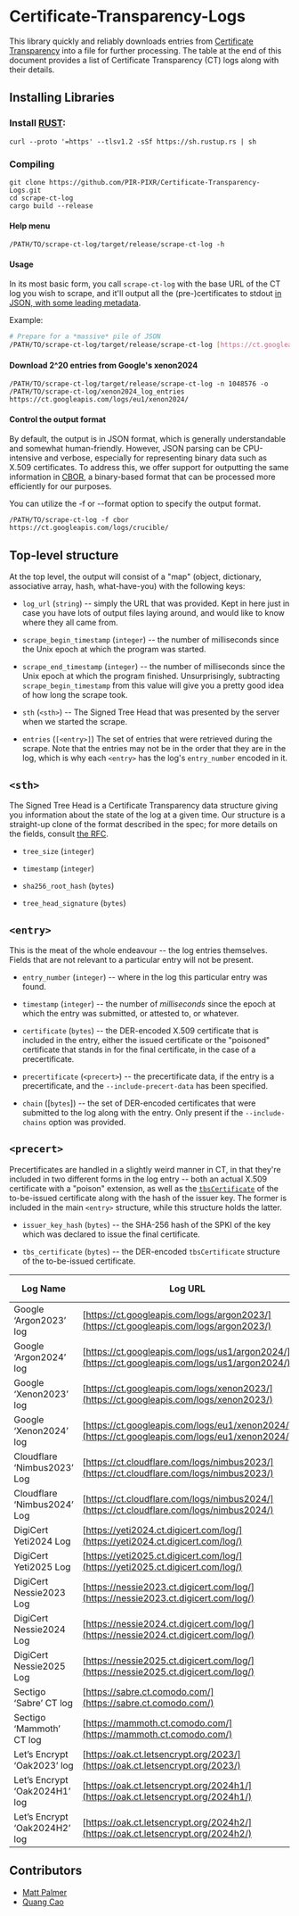 # Certificate-Transparency-Logs

This library quickly and reliably downloads entries from [Certificate Transparency](https://certificate.transparency.dev/howctworks/) into a file for further processing. The table at the end of this document provides a list of Certificate Transparency (CT) logs along with their details.

## Installing Libraries

### Install [RUST](https://www.rust-lang.org/learn/get-started):

    curl --proto '=https' --tlsv1.2 -sSf https://sh.rustup.rs | sh

### Compiling

    git clone https://github.com/PIR-PIXR/Certificate-Transparency-Logs.git
    cd scrape-ct-log
    cargo build --release

#### Help menu
    /PATH/TO/scrape-ct-log/target/release/scrape-ct-log -h

#### Usage

In its most basic form, you call `scrape-ct-log` with the base URL of the CT log you wish to scrape, and it'll output all the (pre-)certificates to stdout [in JSON, with some leading metadata](#structure-of-the-output).

Example:

```sh
# Prepare for a *massive* pile of JSON
/PATH/TO/scrape-ct-log/target/release/scrape-ct-log [https://ct.googleapis.com/logs/crucible/](https://ct.googleapis.com/logs/eu1/xenon2024/)
```

#### Download 2^20 entries from Google's xenon2024
    /PATH/TO/scrape-ct-log/target/release/scrape-ct-log -n 1048576 -o /PATH/TO/scrape-ct-log/xenon2024_log_entries https://ct.googleapis.com/logs/eu1/xenon2024/

#### Control the output format

By default, the output is in JSON format, which is generally understandable and somewhat human-friendly. However, JSON parsing can be CPU-intensive and verbose, especially for representing binary data such as X.509 certificates. To address this, we offer support for outputting the same information in [CBOR](https://cbor.io/), a binary-based format that can be processed more efficiently for our purposes. 

You can utilize the -f or --format option to specify the output format.

    /PATH/TO/scrape-ct-log -f cbor https://ct.googleapis.com/logs/crucible/

## Top-level structure

At the top level, the output will consist of a "map" (object, dictionary, associative array, hash, what-have-you) with the following keys:

* `log_url` (`string`) -- simply the URL that was provided.
    Kept in here just in case you have lots of output files laying around, and would like to know where they all came from.

* `scrape_begin_timestamp` (`integer`) -- the number of milliseconds since the Unix epoch at which the program was started.

* `scrape_end_timestamp` (`integer`) -- the number of milliseconds since the Unix epoch at which the program finished.
    Unsurprisingly, subtracting `scrape_begin_timestamp` from this value will give you a pretty good idea of how long the scrape took.

* `sth` (`<sth>`) -- The Signed Tree Head that was presented by the server when we started the scrape.

* `entries` (`[<entry>]`) The set of entries that were retrieved during the scrape.
    Note that the entries may not be in the order that they are in the log, which is why each `<entry>` has the log's `entry_number` encoded in it.


## `<sth>`

The Signed Tree Head is a Certificate Transparency data structure giving you information about the state of the log at a given time.
Our structure is a straight-up clone of the format described in the spec; for more details on the fields, consult [the RFC](https://datatracker.ietf.org/doc/html/rfc6962#section-3.5).

* `tree_size` (`integer`)

* `timestamp` (`integer`)

* `sha256_root_hash` (`bytes`)

* `tree_head_signature` (`bytes`)


## `<entry>`

This is the meat of the whole endeavour -- the log entries themselves.
Fields that are not relevant to a particular entry will not be present.

* `entry_number` (`integer`) -- where in the log this particular entry was found.

* `timestamp` (`integer`) -- the number of *milliseconds* since the epoch at which the entry was submitted, or attested to, or whatever.

* `certificate` (`bytes`) -- the DER-encoded X.509 certificate that is included in the entry, either the issued certificate or the "poisoned" certificate that stands in for the final certificate, in the case of a precertificate.

* `precertificate` (`<precert>`) -- the precertificate data, if the entry is a precertificate, and the `--include-precert-data` has been specified.

* `chain` ([`bytes`]) -- the set of DER-encoded certificates that were submitted to the log along with the entry.
    Only present if the `--include-chains` option was provided.


## `<precert>`

Precertificates are handled in a slightly weird manner in CT, in that they're included in two different forms in the log entry -- both an actual X.509 certificate with a "poison" extension, as well as the [`tbsCertificate`](https://www.rfc-editor.org/rfc/rfc5280#section-4.1.1.1) of the to-be-issued certificate along with the hash of the issuer key.
The former is included in the main `<entry>` structure, while this structure holds the latter.

* `issuer_key_hash` (`bytes`) -- the SHA-256 hash of the SPKI of the key which was declared to issue the final certificate.

* `tbs_certificate` (`bytes`) -- the DER-encoded `tbsCertificate` structure of the to-be-issued certificate.


| Log Name                   | Log URL                                         | Log State | MMD   | Temporal Interval Start | Temporal Interval End | Log Operator | Contact Info              |
|----------------------------|-------------------------------------------------|-----------|-------|-------------------------|-----------------------|--------------|---------------------------|
| Google ‘Argon2023’ log     | [https://ct.googleapis.com/logs/argon2023/](https://ct.googleapis.com/logs/argon2023/) | Usable    | 86400 | 2023-01-01T00:00:00Z    | 2024-01-01T00:00:00Z  | Google       | google-ct-logs@googlegroups.com |
| Google ‘Argon2024’ log     | [https://ct.googleapis.com/logs/us1/argon2024/](https://ct.googleapis.com/logs/us1/argon2024/) | Usable    | 86400 | 2024-01-01T00:00:00Z    | 2025-01-01T00:00:00Z  | Google       | google-ct-logs@googlegroups.com |
| Google ‘Xenon2023’ log     | [https://ct.googleapis.com/logs/xenon2023/](https://ct.googleapis.com/logs/xenon2023/) | Usable    | 86400 | 2023-01-01T00:00:00Z    | 2024-01-01T00:00:00Z  | Google       | google-ct-logs@googlegroups.com |
| Google ‘Xenon2024’ log     | [https://ct.googleapis.com/logs/eu1/xenon2024/](https://ct.googleapis.com/logs/eu1/xenon2024/) | Usable    | 86400 | 2024-01-01T00:00:00Z    | 2025-01-01T00:00:00Z  | Google       | google-ct-logs@googlegroups.com |
| Cloudflare ‘Nimbus2023’ Log | [https://ct.cloudflare.com/logs/nimbus2023/](https://ct.cloudflare.com/logs/nimbus2023/) | Usable    | 86400 | 2023-01-01T00:00:00Z    | 2024-01-01T00:00:00Z  | Cloudflare   | ct-logs@cloudflare.com     |
| Cloudflare ‘Nimbus2024’ Log | [https://ct.cloudflare.com/logs/nimbus2024/](https://ct.cloudflare.com/logs/nimbus2024/) | Usable    | 86400 | 2024-01-01T00:00:00Z    | 2025-01-01T00:00:00Z  | Cloudflare   | ct-logs@cloudflare.com     |
| DigiCert Yeti2024 Log      | [https://yeti2024.ct.digicert.com/log/](https://yeti2024.ct.digicert.com/log/)     | Usable    | 86400 | 2024-01-01T00:00:00Z    | 2025-01-01T00:00:00Z  | DigiCert     | ctops@digicert.com         |
| DigiCert Yeti2025 Log      | [https://yeti2025.ct.digicert.com/log/](https://yeti2025.ct.digicert.com/log/)     | Usable    | 86400 | 2025-01-01T00:00:00Z    | 2026-01-01T00:00:00Z  | DigiCert     | ctops@digicert.com         |
| DigiCert Nessie2023 Log    | [https://nessie2023.ct.digicert.com/log/](https://nessie2023.ct.digicert.com/log/)   | Usable    | 86400 | 2023-01-01T00:00:00Z    | 2024-01-01T00:00:00Z  | DigiCert     | ctops@digicert.com         |
| DigiCert Nessie2024 Log    | [https://nessie2024.ct.digicert.com/log/](https://nessie2024.ct.digicert.com/log/)   | Usable    | 86400 | 2024-01-01T00:00:00Z    | 2025-01-01T00:00:00Z  | DigiCert     | ctops@digicert.com         |
| DigiCert Nessie2025 Log    | [https://nessie2025.ct.digicert.com/log/](https://nessie2025.ct.digicert.com/log/)   | Usable    | 86400 | 2025-01-01T00:00:00Z    | 2026-01-01T00:00:00Z  | DigiCert     | ctops@digicert.com         |
| Sectigo ‘Sabre’ CT log     | [https://sabre.ct.comodo.com/](https://sabre.ct.comodo.com/)                     | Usable    | 86400 |                           |                       | Sectigo      | ctops@sectigo.com          |
| Sectigo ‘Mammoth’ CT log   | [https://mammoth.ct.comodo.com/](https://mammoth.ct.comodo.com/)                 | Retired   | 86400 |                           | 2023-01-15 00:00:00Z  | Sectigo      | ctops@sectigo.com          |
| Let’s Encrypt ‘Oak2023’ log| [https://oak.ct.letsencrypt.org/2023/](https://oak.ct.letsencrypt.org/2023/)     | Usable    | 86400 | 2023-01-01T00:00:00Z    | 2024-01-07T00:00:00Z  | Let’s Encrypt | sre@letsencrypt.org        |
| Let’s Encrypt ‘Oak2024H1’ log | [https://oak.ct.letsencrypt.org/2024h1/](https://oak.ct.letsencrypt.org/2024h1/) | Usable    | 86400 | 2023-12-20T00:00:00Z    | 2024-07-20T00:00:00Z  | Let’s Encrypt | sre@letsencrypt.org        |
| Let’s Encrypt ‘Oak2024H2’ log | [https://oak.ct.letsencrypt.org/2024h2/](https://oak.ct.letsencrypt.org/2024h2/) | Usable    | 86400 | 202

## Contributors
 - [Matt Palmer](https://github.com/mpalmer)
 - [Quang Cao](https://github.com/cnquang)
